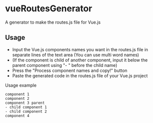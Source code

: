 # vueRoutesGenerator
A generator to make the routes.js file for Vue.js

## Usage
* Input the Vue.js components names you want in the routes.js file in separate lines of the text area (You can use multi word names)
* (If the component is child of another component, input it below the parent component using "- " before the child name)
* Press the "Process component names and copy!" button
* Paste the generated code in the routes.js file of your Vue.js project

Usage example
```
component 1
component 2
component 3 parent
- child component 1
- child component 2
component 4
```